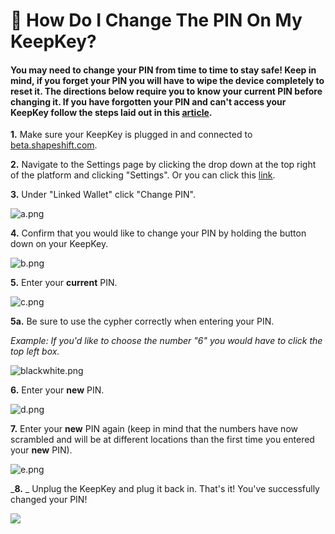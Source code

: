 # 🔭 How Do I Change The PIN On My KeepKey?

#### You may need to change your PIN from time to time to stay safe! Keep in mind, if you forget your PIN you will have to wipe the device completely to reset it. The directions below require you to know your current PIN before changing it. If you have forgotten your PIN and can't access your KeepKey follow the steps laid out in this [article](how-do-i-recover-on-my-keepkey.md).&#x20;

**1.** Make sure your KeepKey is plugged in and connected to [beta.shapeshift.com](https://beta.shapeshift.com/dashboard).

**2.** Navigate to the Settings page by clicking the drop down at the top right of the platform and clicking "Settings". Or you can click this [link](https://beta.shapeshift.com/settings).

**3.** Under "Linked Wallet" click "Change PIN".

![a.png](https://shapeshift.zendesk.com/hc/article\_attachments/360013260380/a.png)

**4.** Confirm that you would like to change your PIN by holding the button down on your KeepKey.

![b.png](https://shapeshift.zendesk.com/hc/article\_attachments/360013260420/b.png)

**5.** Enter your **current** PIN.

![c.png](https://shapeshift.zendesk.com/hc/article\_attachments/360013260859/c.png)

**5a.** Be sure to use the cypher correctly when entering your PIN.&#x20;

_Example: If you'd like to choose the number "6" you would have to click the top left box._

![blackwhite.png](https://shapeshift.zendesk.com/hc/article\_attachments/360091113892/blackwhite.png)

**6.** Enter your **new** PIN.

![d.png](https://shapeshift.zendesk.com/hc/article\_attachments/360013260440/d.png)

**7.** Enter your **new** PIN again (keep in mind that the numbers have now scrambled and will be at different locations than the first time you entered your **new** PIN).

![e.png](https://shapeshift.zendesk.com/hc/article\_attachments/360013260460/e.png)

&#x20;_**8.** _ Unplug the KeepKey and plug it back in. That's it! You've successfully changed your PIN!

![](https://shapeshift.zendesk.com/hc/article\_attachments/360013260480/f.png)
